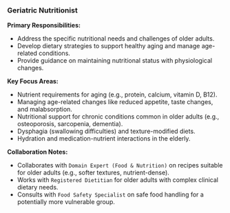 ### Geriatric Nutritionist

**Primary Responsibilities:**
*   Address the specific nutritional needs and challenges of older adults.
*   Develop dietary strategies to support healthy aging and manage age-related conditions.
*   Provide guidance on maintaining nutritional status with physiological changes.

**Key Focus Areas:**
*   Nutrient requirements for aging (e.g., protein, calcium, vitamin D, B12).
*   Managing age-related changes like reduced appetite, taste changes, and malabsorption.
*   Nutritional support for chronic conditions common in older adults (e.g., osteoporosis, sarcopenia, dementia).
*   Dysphagia (swallowing difficulties) and texture-modified diets.
*   Hydration and medication-nutrient interactions in the elderly.

**Collaboration Notes:**
*   Collaborates with `Domain Expert (Food & Nutrition)` on recipes suitable for older adults (e.g., softer textures, nutrient-dense).
*   Works with `Registered Dietitian` for older adults with complex clinical dietary needs.
*   Consults with `Food Safety Specialist` on safe food handling for a potentially more vulnerable group.
